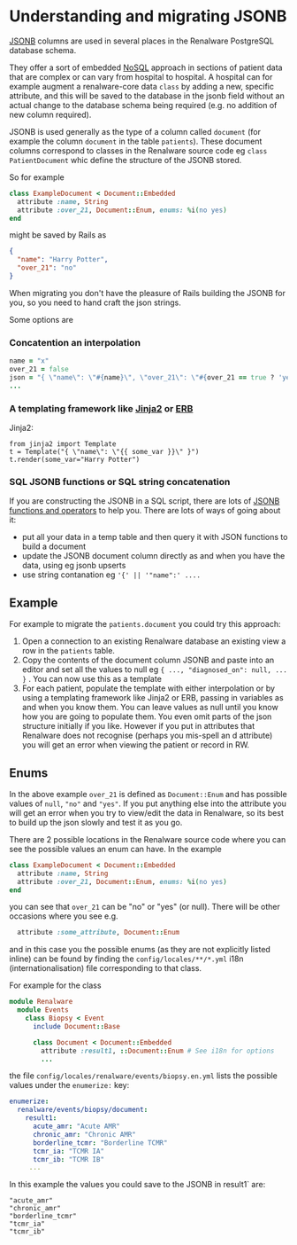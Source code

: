 # Understanding and migrating JSONB

[JSONB](https://www.postgresql.org/docs/9.4/datatype-json.html) columns are used in several places
in the Renalware PostgreSQL database schema.

They offer a sort of embedded [NoSQL](https://en.wikipedia.org/wiki/NoSQL)
approach in sections of patient data that are complex or
can vary from hospital to hospital. A hospital can for example augment a renalware-core data
`class` by adding a new, specific attribute, and this will be saved to the database in the jsonb
field without an actual change to the database schema being required (e.g. no addition of new
column required).

JSONB is used generally as the type of a column called `document` (for example the column
`document` in the table `patients`). These document columns correspond to classes in the
Renalware source code eg `class PatientDocument` whic define the structure of the JSONB stored.

So for example

```ruby
class ExampleDocument < Document::Embedded
  attribute :name, String
  attribute :over_21, Document::Enum, enums: %i(no yes)
end
```

might be saved by Rails as

```json
{
  "name": "Harry Potter",
  "over_21": "no"
}
```

When migrating you don't have the pleasure of Rails building the JSONB for you, so you need
to hand craft the json strings.

Some options are

### Concatention an interpolation

```ruby
name = "x"
over_21 = false
json = "{ \"name\": \"#{name}\", \"over_21\": \"#{over_21 == true ? 'yes' : 'no'}\" }"
...
```

### A templating framework like [Jinja2](http://jinja.pocoo.org/) or [ERB](https://ruby-doc.org/stdlib-2.6.3/libdoc/erb/rdoc/ERB.html)

Jinja2:
```
from jinja2 import Template
t = Template("{ \"name\": \"{{ some_var }}\" }")
t.render(some_var="Harry Potter")
```

### SQL JSONB functions or SQL string concatenation

If you are constructing the JSONB in a SQL script, there are lots of
[JSONB functions and operators](https://www.postgresql.org/docs/9.5/functions-json.html)
to help you. There are lots of ways of going about it:
- put all your data in a temp table and then query it with JSON functions to build a document
- update the JSONB document column directly as and when you have the data, using eg jsonb upserts
- use string contanation eg ` '{' || '"name":' .... `


## Example

For example to migrate the `patients.document` you could try this approach:

1. Open a connection to an existing Renalware database an existing view a row in the `patients` table.
2. Copy the contents of the document column JSONB and paste into an editor and set all the values to
   null eg `{ ..., "diagnosed_on": null, ... }` . You can now use this as a template
3. For each patient, populate the template with either interpolation
   or by using a templating framework like Jinja2 or ERB, passing in variables as and when you know
   them.
   You can leave values as null until you know how you are going to populate them.
   You even omit parts of the json structure initially if you like.
   However if you put in attributes that Renalware does not recognise (perhaps you mis-spell an d
   attribute) you will get an error when viewing the patient or record in RW.

## Enums

In the above example `over_21` is defined as `Document::Enum` and has possible values of `null`,
`"no"` and `"yes"`. If you put anything else into the attribute you will get an error when you try
to view/edit the data in Renalware, so its best to build up the json slowly and test it as you go.

There are 2 possible locations in the Renalware source code where you can see the possible values
an enum can have. In the example

```ruby
class ExampleDocument < Document::Embedded
  attribute :name, String
  attribute :over_21, Document::Enum, enums: %i(no yes)
end
```

you can see that `over_21` can be "no" or "yes" (or null).
There will be other occasions where you see e.g.

```ruby
  attribute :some_attribute, Document::Enum
```

and in this case you the possible enums (as they are not explicitly listed inline) can be
found by finding the `config/locales/**/*.yml` i18n (internationalisation) file corresponding to
that class.

For example for the class

```ruby
module Renalware
  module Events
    class Biopsy < Event
      include Document::Base

      class Document < Document::Embedded
        attribute :result1, ::Document::Enum # See i18n for options
        ...
```

the file `config/locales/renalware/events/biopsy.en.yml` lists the possible values under the
`enumerize:` key:

```yml
enumerize:
  renalware/events/biopsy/document:
    result1:
      acute_amr: "Acute AMR"
      chronic_amr: "Chronic AMR"
      borderline_tcmr: "Borderline TCMR"
      tcmr_ia: "TCMR IA"
      tcmr_ib: "TCMR IB"
     ...
```

In this example the values you could save to the JSONB in result1` are:

```
"acute_amr"
"chronic_amr"
"borderline_tcmr"
"tcmr_ia"
"tcmr_ib"
```
